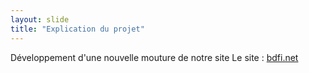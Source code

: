 ```yaml
---
layout: slide
title: "Explication du projet"
---
```


Développement d'une nouvelle mouture de notre site 
Le site : [bdfi.net](https://www.bdfi.net)
